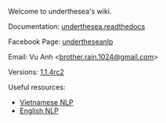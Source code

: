 Welcome to underthesea's wiki.

Documentation: [underthesea.readthedocs](https://magizbox-underthesea.readthedocs-hosted.com/en/latest/?badge=latest)

Facebook Page: [undertheseanlp](https://www.facebook.com/undertheseanlp/)

Email: Vu Anh <[brother.rain.1024@gmail.com](mailto:brother.rain.1024@gmail.com)>

Versions: [1.1.4rc2](https://github.com/magizbox/underthesea/wiki/Version-1.1.4rc2)

Useful resources:

* [Vietnamese NLP](https://github.com/magizbox/underthesea/wiki/Vietnamese-NLP-Tools)
* [English NLP](https://github.com/magizbox/underthesea/wiki/English-NLP-Tools)